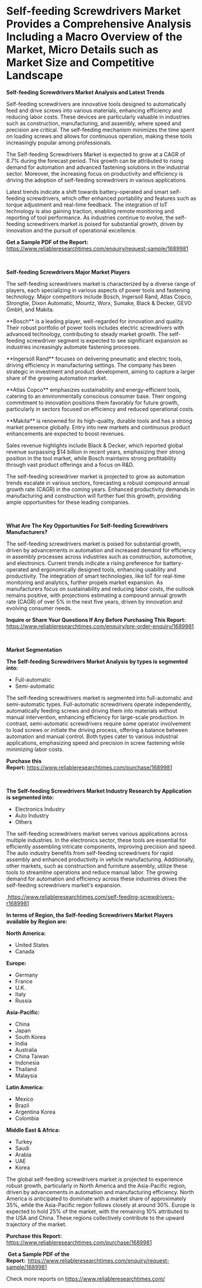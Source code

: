 <p><h1>Self-feeding Screwdrivers Market Provides a Comprehensive Analysis Including a Macro Overview of the Market, Micro Details such as Market Size and Competitive Landscape</h1></p><p><strong>Self-feeding Screwdrivers Market Analysis and Latest Trends</strong></p>
<p><p>Self-feeding screwdrivers are innovative tools designed to automatically feed and drive screws into various materials, enhancing efficiency and reducing labor costs. These devices are particularly valuable in industries such as construction, manufacturing, and assembly, where speed and precision are critical. The self-feeding mechanism minimizes the time spent on loading screws and allows for continuous operation, making these tools increasingly popular among professionals.</p><p>The Self-feeding Screwdrivers Market is expected to grow at a CAGR of 8.7% during the forecast period. This growth can be attributed to rising demand for automation and advanced fastening solutions in the industrial sector. Moreover, the increasing focus on productivity and efficiency is driving the adoption of self-feeding screwdrivers in various applications.</p><p>Latest trends indicate a shift towards battery-operated and smart self-feeding screwdrivers, which offer enhanced portability and features such as torque adjustment and real-time feedback. The integration of IoT technology is also gaining traction, enabling remote monitoring and reporting of tool performance. As industries continue to evolve, the self-feeding screwdrivers market is poised for substantial growth, driven by innovation and the pursuit of operational excellence.</p></p>
<p><strong>Get a Sample PDF of the Report:&nbsp;</strong> <a href="https://www.reliableresearchtimes.com/enquiry/request-sample/1689981?utm_campaign=3581&utm_medium=2&utm_source=Github&utm_content=ia&utm_term=26032025&utm_id=self-feeding-screwdrivers">https://www.reliableresearchtimes.com/enquiry/request-sample/1689981</a></p>
<p>&nbsp;</p>
<p><strong>Self-feeding Screwdrivers Major Market Players</strong></p>
<p><p>The self-feeding screwdrivers market is characterized by a diverse range of players, each specializing in various aspects of power tools and fastening technology. Major competitors include Bosch, Ingersoll Rand, Atlas Copco, Strongtie, Dixon Automatic, Mountz, Worx, Sumake, Black & Decker, GEVO GmbH, and Makita. </p><p>**Bosch** is a leading player, well-regarded for innovation and quality. Their robust portfolio of power tools includes electric screwdrivers with advanced technology, contributing to steady market growth. The self-feeding screwdriver segment is expected to see significant expansion as industries increasingly automate fastening processes.</p><p>**Ingersoll Rand** focuses on delivering pneumatic and electric tools, driving efficiency in manufacturing settings. The company has been strategic in investment and product development, aiming to capture a larger share of the growing automation market. </p><p>**Atlas Copco** emphasizes sustainability and energy-efficient tools, catering to an environmentally conscious consumer base. Their ongoing commitment to innovation positions them favorably for future growth, particularly in sectors focused on efficiency and reduced operational costs.</p><p>**Makita** is renowned for its high-quality, durable tools and has a strong market presence globally. Entry into new markets and continuous product enhancements are expected to boost revenues.</p><p>Sales revenue highlights include Black & Decker, which reported global revenue surpassing $14 billion in recent years, emphasizing their strong position in the tool market, while Bosch maintains strong profitability through vast product offerings and a focus on R&D.</p><p>The self-feeding screwdriver market is projected to grow as automation trends escalate in various sectors, forecasting a robust compound annual growth rate (CAGR) in the coming years. Enhanced productivity demands in manufacturing and construction will further fuel this growth, providing ample opportunities for these leading companies.</p></p>
<p>&nbsp;</p>
<p><strong>What Are The Key Opportunities For Self-feeding Screwdrivers Manufacturers?</strong></p>
<p><p>The self-feeding screwdrivers market is poised for substantial growth, driven by advancements in automation and increased demand for efficiency in assembly processes across industries such as construction, automotive, and electronics. Current trends indicate a rising preference for battery-operated and ergonomically designed tools, enhancing usability and productivity. The integration of smart technologies, like IoT for real-time monitoring and analytics, further propels market expansion. As manufacturers focus on sustainability and reducing labor costs, the outlook remains positive, with projections estimating a compound annual growth rate (CAGR) of over 5% in the next five years, driven by innovation and evolving consumer needs.</p></p>
<p><strong>Inquire or Share Your Questions If Any Before Purchasing This Report:</strong> <a href="https://www.reliableresearchtimes.com/enquiry/pre-order-enquiry/1689981?utm_campaign=3581&utm_medium=2&utm_source=Github&utm_content=ia&utm_term=26032025&utm_id=self-feeding-screwdrivers">https://www.reliableresearchtimes.com/enquiry/pre-order-enquiry/1689981</a></p>
<p>&nbsp;</p>
<p><strong>Market Segmentation</strong></p>
<p><strong>The Self-feeding Screwdrivers Market Analysis by types is segmented into:</strong></p>
<p><ul><li>Full-automatic</li><li>Semi-automatic</li></ul></p>
<p><p>The self-feeding screwdrivers market is segmented into full-automatic and semi-automatic types. Full-automatic screwdrivers operate independently, automatically feeding screws and driving them into materials without manual intervention, enhancing efficiency for large-scale production. In contrast, semi-automatic screwdrivers require some operator involvement to load screws or initiate the driving process, offering a balance between automation and manual control. Both types cater to various industrial applications, emphasizing speed and precision in screw fastening while minimizing labor costs.</p></p>
<p><strong>Purchase this Report:&nbsp;</strong><a href="https://www.reliableresearchtimes.com/purchase/1689981?utm_campaign=3581&utm_medium=2&utm_source=Github&utm_content=ia&utm_term=26032025&utm_id=self-feeding-screwdrivers">https://www.reliableresearchtimes.com/purchase/1689981</a></p>
<p>&nbsp;</p>
<p><strong>The Self-feeding Screwdrivers Market Industry Research by Application is segmented into:</strong></p>
<p><ul><li>Electronics Industry</li><li>Auto Industry</li><li>Others</li></ul></p>
<p><p>The self-feeding screwdrivers market serves various applications across multiple industries. In the electronics sector, these tools are essential for efficiently assembling intricate components, improving precision and speed. The auto industry benefits from self-feeding screwdrivers for rapid assembly and enhanced productivity in vehicle manufacturing. Additionally, other markets, such as construction and furniture assembly, utilize these tools to streamline operations and reduce manual labor. The growing demand for automation and efficiency across these industries drives the self-feeding screwdrivers market's expansion.</p></p>
<p><a href="https://www.reliableresearchtimes.com/self-feeding-screwdrivers-r1689981?utm_campaign=3581&utm_medium=2&utm_source=Github&utm_content=ia&utm_term=26032025&utm_id=self-feeding-screwdrivers">&nbsp;https://www.reliableresearchtimes.com/self-feeding-screwdrivers-r1689981</a></p>
<p><strong>In terms of Region, the Self-feeding Screwdrivers Market Players available by Region are:</strong></p>
<p>
    <p> <strong> North America: </strong>
        <ul>
            <li>United States</li>
            <li>Canada</li>
        </ul>
        </p> 
    <p> <strong> Europe: </strong>
        <ul>
            <li>Germany</li>
            <li>France</li>
            <li>U.K.</li>
            <li>Italy</li>
            <li>Russia</li>
        </ul>
        </p> 
    <p> <strong> Asia-Pacific: </strong>
        <ul>
            <li>China</li>
            <li>Japan</li>
            <li>South Korea</li>
            <li>India</li>
            <li>Australia</li>
            <li>China Taiwan</li>
            <li>Indonesia</li>
            <li>Thailand</li>
            <li>Malaysia</li>
        </ul>
        </p> 
    <p> <strong> Latin America: </strong>
        <ul>
            <li>Mexico</li>
            <li>Brazil</li>
            <li>Argentina Korea</li>
            <li>Colombia</li>
        </ul>
        </p> 
    <p> <strong> Middle East & Africa: </strong>
        <ul>
            <li>Turkey</li>
            <li>Saudi</li>
            <li>Arabia</li>
            <li>UAE</li>
            <li>Korea</li>
        </ul>
    </p>
    </p>
<p><p>The global self-feeding screwdrivers market is projected to experience robust growth, particularly in North America and the Asia-Pacific region, driven by advancements in automation and manufacturing efficiency. North America is anticipated to dominate with a market share of approximately 35%, while the Asia-Pacific region follows closely at around 30%. Europe is expected to hold 25% of the market, with the remaining 10% attributed to the USA and China. These regions collectively contribute to the upward trajectory of the market.</p></p>
<p><strong>Purchase this Report: </strong><a href="https://www.reliableresearchtimes.com/purchase/1689981?utm_campaign=3581&utm_medium=2&utm_source=Github&utm_content=ia&utm_term=26032025&utm_id=self-feeding-screwdrivers">https://www.reliableresearchtimes.com/purchase/1689981</a></p>
<p>&nbsp;<strong>Get a Sample PDF of the Report:&nbsp;&nbsp;</strong><a href="https://www.reliableresearchtimes.com/enquiry/request-sample/1689981?utm_campaign=3581&utm_medium=2&utm_source=Github&utm_content=ia&utm_term=26032025&utm_id=self-feeding-screwdrivers">https://www.reliableresearchtimes.com/enquiry/request-sample/1689981</a></p>
<p><strong></strong></p>
<p>Check more reports on <a href="https://www.reliableresearchtimes.com/?utm_campaign=3581&utm_medium=2&utm_source=Github&utm_content=ia&utm_term=26032025&utm_id=self-feeding-screwdrivers">https://www.reliableresearchtimes.com/</a></p>